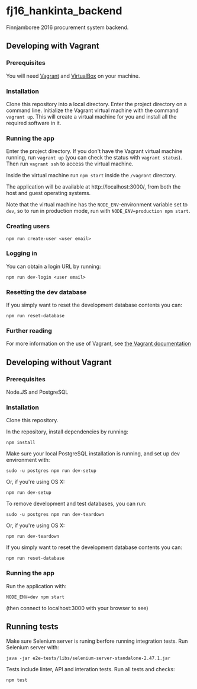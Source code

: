 # fj16_hankinta_backend

Finnjamboree 2016 procurement system backend.

## Developing with Vagrant
### Prerequisites
You will need [Vagrant](https://www.vagrantup.com/) and [VirtualBox](https://www.virtualbox.org/) on your machine.

### Installation
Clone this repository into a local directory. Enter the project directory on a command line. Initialize the Vagrant virtual machine with the command `vagrant up`. This will create a virtual machine for you and install all the required software in it.

### Running the app
Enter the project directory. If you don't have the Vagrant virtual machine running, run `vagrant up` (you can check the status with `vagrant status`). Then run `vagrant ssh` to access the virtual machine.

Inside the virtual machine run `npm start` inside the `/vagrant` directory.

The application will be available at http://localhost:3000/, from both the host and guest operating systems.

Note that the virtual machine has the `NODE_ENV`-environment variable set to `dev`, so to run in production mode, run with `NODE_ENV=production npm start`.

### Creating users
```
npm run create-user <user email>
```

### Logging in

You can obtain a login URL by running:
```
npm run dev-login <user email>
```

### Resetting the dev database

If you simply want to reset the development database contents you can:
```
npm run reset-database
```

### Further reading
For more information on the use of Vagrant, see [the Vagrant documentation](https://docs.vagrantup.com/v2/)

## Developing without Vagrant
### Prerequisites

Node.JS and PostgreSQL

### Installation

Clone this repository.

In the repository, install dependencies by running:
```
npm install
```

Make sure your local PostgreSQL installation is running, and set up dev environment with:
```
sudo -u postgres npm run dev-setup
```

Or, if you're using OS X:
```
npm run dev-setup
```
To remove development and test databases, you can run:
```
sudo -u postgres npm run dev-teardown
```
Or, if you're using OS X:
```
npm run dev-teardown
```
If you simply want to reset the development database contents you can:
```
npm run reset-database
```
### Running the app

Run the application with:
```
NODE_ENV=dev npm start
```
(then connect to localhost:3000 with your browser to see)

## Running tests

Make sure Selenium server is runing berfore running integration tests. Run Selenium server with:

```
java -jar e2e-tests/libs/selenium-server-standalone-2.47.1.jar
```

Tests include linter, API and interation tests. Run all tests and checks:
```
npm test
```
